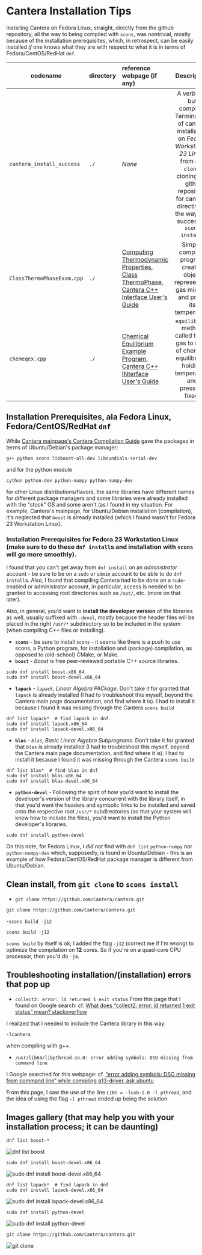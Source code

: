 # Cantera Installation Tips

Installing Cantera on Fedora Linux, straight, directly from the github repository, all the way to being compiled with `scons`, was nontrivial, mostly because of the installation prerequisites, which, in retrospect, can be easily installed *if* one knows what they are with respect to what it is in terms of Fedora/CentOS/RedHat `dnf`.  

| codename                  | directory      | reference webpage (if any) | Description  |
| ------------------------- | :------------- | :------------------------- | :----------: | 
| `cantera_install_success` | `./`           | *None*                     | A *verbose*, but complete Terminal *log* of cantera installation on *Fedora Workstation 23 Linux*, from `git clone`, cloning the githb repository for cantera, directly, all the way to a successful `scons install`. |
| `ClassThermoPhaseExam.cpp` | `./`          | [Computing Thermodynamic Properties, Class ThermoPhase, Cantera C++ Interface User's Guide](http://www.cantera.org/docs/sphinx/html/cxx-guide/thermo.html#example-program) | Simple, complete program creates object representing gas mixture and prints its temperature |
| `chemeqex.cpp`            | `./`           | [Chemical Equilibrium Example Program, Cantera C++ INterface User's Guide](http://www.cantera.org/docs/sphinx/html/cxx-guide/equil-example.html) | `equilibrate` method called to set gas to state of chemical equilibrium, holding temperature and pressure fixed. |

## Installation Prerequisites, ala Fedora Linux, Fedora/CentOS/RedHat `dnf`

While [Cantera mainpage's Cantera Compilation Guide](http://www.cantera.org/docs/sphinx/html/compiling.html) gave the packages in terms of Ubuntu/Debian's package manager:
```
g++ python scons libboost-all-dev libsundials-serial-dev
```
and for the python module
```
cython python-dev python-numpy python-numpy-dev
```
for other Linux distributions/flavors, the same libraries have different names for different package managers and some libraries were already installed with the "stock" OS and some aren't (as I found in my situation.  For example, Cantera's mainpage, for Ubuntu/Debian installation (compilation), it's neglected that `boost` is already installed (which I found wasn't for Fedora 23 Workstation Linux).

### Installation Prerequisites for **Fedora 23 Workstation Linux** (make sure to do these `dnf install`s and installation with `scons` will go more smoothly).

I found that you can't get away from `dnf install` on an *administrator* account - be sure to be on a `sudo` or `admin` account to be able to do `dnf install`s.  Also, I found that compiling Cantera had to be done on a `sudo`-enabled or administrator account, in particular, access is needed to be granted to accessing root directories such as `/opt/`, etc. (more on that later).

Also, in general, you'd want to **install the developer version** of the libraries as well, usually suffixed with `-devel`, mostly because the header files will be placed in the right `/usr/*` subdirectory so to be included in the system (when compiling C++ files or installing).  

- **`scons`** - be sure to install `scons` - it seems like there is a push to use scons, a Python program, for installation and (package) compilation, as opposed to (old-school) CMake, or Make.
- **`boost`** - *Boost* is free peer-reviewed portable C++ source libraries.
```
sudo dnf install boost.x86_64
sudo dnf install boost-devel.x86_64
```
- **`lapack`** - *`lapack`, Linear Algebra PACkage*.  Don't take it for granted that `lapack` is already installed (I had to troubleshoot this myself, beyond the Cantera main page documentation, and find where it is).  I had to install it because I found it was missing through the Cantera `scons build`  
```
dnf list lapack*  # find lapack in dnf
sudo dnf install lapack.x86_64
sudo dnf install lapack-devel.x86_64
```
- **`blas`** - *`blas`, Basic Linear Algebra Subprograms*.  Don't take it for granted that `blas` is already installed (I had to troubleshoot this myself, beyond the Cantera main page documentation, and find where it is).  I had to install it because I found it was missing through the Cantera `scons build` 
```
dnf list blas*  # find blas in dnf
sudo dnf install blas.x86_64
sudo dnf install blas-devel.x86_64
```
- **`python-devel`** - Following the spirit of how you'd want to install the developer's version of the library concurrent with the library itself, in that you'd want the headers and symbolic links to be installed and saved onto the respective root `/usr/*` subdirectories (so that your system will know how to include the files), you'd want to install the Python developer's libraries.
```
sudo dnf install python-devel
```
On this note, for Fedora Linux, I *did not* find with `dnf list` `python-numpy` nor `python-numpy-dev` which, supposedly, is found in Ubuntu/Debian - this is an example of how Fedora/CentOS/RedHat package manager is different from Ubuntu/Debian.




## Clean install, from `git clone` to `scons install`

- `git clone https://github.com/Cantera/cantera.git`
```
git clone https://github.com/Cantera/cantera.git
```
-`scons build -j12`
```
scons build -j12
```
`scons build` by itself is ok; I added the flag `-j12` (correct me if I'm wrong) to optimize the compilation on **12** cores.  So if you're on a quad-core CPU processor, then you'd do `-j4`.  


## Troubleshooting installation/(installation) errors that pop up

- `collect2: error: ld returned 1 exit status`
From this page that I found on Google search:
cf. [What does “collect2: error: ld returned 1 exit status” mean? stackoverflow](http://stackoverflow.com/questions/27272525/what-does-collect2-error-ld-returned-1-exit-status-mean)

I realized that I needed to include the Cantera library in this way:
```
-lcantera
```
when compiling with g++.  


- `/usr/lib64/libpthread.so.0: error adding symbols: DSO missing from command line`

I Google searched for this webpage:
cf. [“error adding symbols: DSO missing from command line” while compiling g13-driver, ask ubuntu](http://askubuntu.com/questions/521706/error-adding-symbols-dso-missing-from-command-line-while-compiling-g13-driver)

From this page, I saw the use of the line `LIBS = -lusb-1.0 -l pthread`, and the idea of using the flag `-l pthread` ended up being the solution.  

## Images gallery (that may help you with your installation process; it can be daunting)

```
dnf list boost-*
```
![dnf list boost](https://raw.githubusercontent.com/ernestyalumni/Propulsion/master/cantera_stuff/cantera_install_tips/images/boostdevel01Screenshot%20from%202016-11-11%2000-26-42.png)

```
sudo dnf install boost-devel.x86_64

```

![sudo dnf install boost-devel.x86_64](https://raw.githubusercontent.com/ernestyalumni/Propulsion/master/cantera_stuff/cantera_install_tips/images/boostdevel01Screenshot%20from%202016-11-11%2000-27-14.png)


```
dnf list lapack*  # find lapack in dnf
sudo dnf install lapack-devel.x86_64
```

![sudo dnf install lapack-devel.x86_64](https://raw.githubusercontent.com/ernestyalumni/Propulsion/master/cantera_stuff/cantera_install_tips/images/lapackblasScreenshot%20from%202016-11-11%2001-06-12.png)

```
sudo dnf install python-devel
```

![sudo dnf install python-devel](https://raw.githubusercontent.com/ernestyalumni/Propulsion/master/cantera_stuff/cantera_install_tips/images/python-develinstallsconsbuildScreenshot%20from%202016-11-11%2002-09-23.png)



```
git clone https://github.com/Cantera/cantera.git
```

![git clone](https://raw.githubusercontent.com/ernestyalumni/Propulsion/master/cantera_stuff/cantera_install_tips/images/gitclonecanteraScreenshot%20from%202016-11-11%2002-02-34.png)


